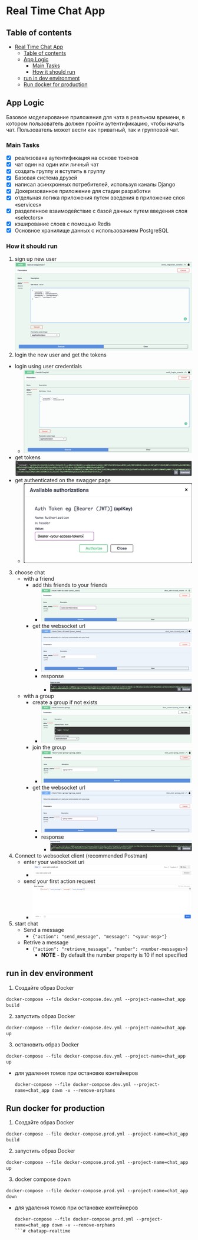 # Real Time Chat App

## Table of contents
- [Real Time Chat App](#real-time-chat-app)
  - [Table of contents](#table-of-contents)
  - [App Logic](#app-logic)
    - [Main Tasks](#main-tasks)
    - [How it should run](#how-it-should-run)
  - [run in dev environment](#run-in-dev-environment)
  - [Run docker for production](#run-docker-for-production)



## App Logic
Базовое моделирование приложения для чата в реальном времени, в котором пользователь должен пройти аутентификацию, чтобы начать чат. Пользователь может вести как приватный, так и групповой чат.

### Main Tasks
- [x] реализована аутентификация на основе токенов
- [x] чат один на один или личный чат
- [x] создать группу и вступить в группу
- [x] Базовая система друзей
- [x] написал асинхронных потребителей, используя каналы Django
- [x] Докеризованное приложение для стадии разработки
- [x] отдельная логика приложения путем введения в приложение слоя «services»
- [x] разделенное взаимодействие с базой данных путем введения слоя «selectors»
- [x] кэширование слоев с помощью Redis
- [x] Основное хранилище данных с использованием PostgreSQL
  
### How it should run
1. sign up new user
  ![Alt text](docs/imgs/sign_up.png "Sign up")
2. login the new user and get the tokens
  - login using user credentials
      - ![Alt text](docs/imgs/login.png "LogIn")
  - get tokens
   ![Alt text](docs/imgs/login_response.png "Title")
  - get authenticated on the swagger page
    - ![Alt text](docs/imgs/swagger_auth.png "Title")
3. choose chat
   - with a friend
      - add this friends to your friends
        - ![Alt text](docs/imgs/add_friend.png "Title")
      - get the websocket url
        - ![Alt text](docs/imgs/user_chat.png "Title")
        - response
          - ![Alt text](docs/imgs/user_chat_response.png "Title")
   - with a group
      - create a group if not exists
        - ![Alt text](docs/imgs/create_group.png "Create Group")
      - join the group
        - ![Alt text](docs/imgs/join_group.png "Join Group")
      - get the websocket url
        - ![Alt text](docs/imgs/chat_group.png "Chat Group")
        - response
          - ![Alt text](docs/imgs/chat_group_response.png "Chat Group Response")
4. Connect to websocket client (recommended Postman)
   - enter your websocket uri
     - ![Alt text](docs/imgs/postman_connect.png "Postman connect")
   - send your first action request  
     - ![Alt text](docs/imgs/postman_send.png "Postman connect")
5. start chat
   - Send a message
      -  ``` {"action": "send_message", "message": "<your-msg>"} ```
   - Retrive a message
       -  ``` {"action": "retrieve_message", "number": <number-messages>} ```
          - **NOTE** - By default the number property is 10 if not specified

## run in dev environment

1. Создайте образ Docker
```
docker-compose --file docker-compose.dev.yml --project-name=chat_app build
```
2. запустить образ Docker
```
docker-compose --file docker-compose.dev.yml --project-name=chat_app up
```
3. остановить образ Docker
```
docker-compose --file docker-compose.dev.yml --project-name=chat_app up
```
- для удаления томов при остановке контейнеров
   ```
   docker-compose --file docker-compose.dev.yml --project-name=chat_app down -v --remove-orphans
   ```
  

## Run docker for production

1. Создайте образ Docker
```
docker-compose --file docker-compose.prod.yml --project-name=chat_app build
```
2. запустить образ Docker
```
docker-compose --file docker-compose.prod.yml --project-name=chat_app up
```
3. docker compose down
```
docker-compose --file docker-compose.prod.yml --project-name=chat_app down
```
- для удаления томов при остановке контейнеров
   ```
   docker-compose --file docker-compose.prod.yml --project-name=chat_app down -v --remove-orphans
   ```# chatapp-realtime
